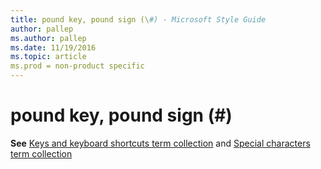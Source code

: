 ```yaml
---
title: pound key, pound sign (\#) - Microsoft Style Guide
author: pallep
ms.author: pallep
ms.date: 11/19/2016
ms.topic: article
ms.prod = non-product specific
---
```


# pound key, pound sign (\#)

**See** [Keys and keyboard shortcuts term collection](/style-guide/a-z-word-list-term-collections/term-collections/keys-keyboard-shortcuts) and [Special characters term collection](/style-guide/a-z-word-list-term-collections/term-collections/special-characters)
